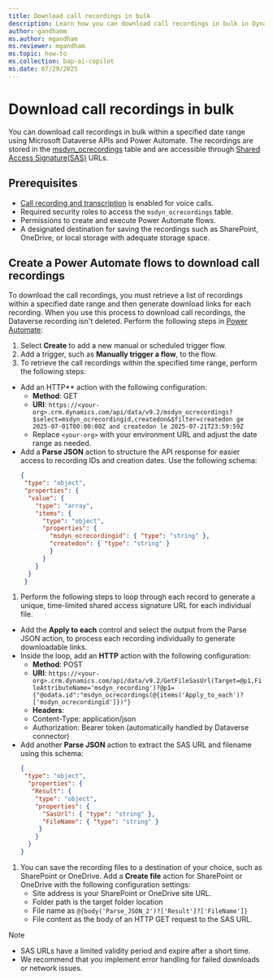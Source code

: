 ```yaml
---
title: Download call recordings in bulk
description: Learn how you can download call recordings in bulk in Dynamics 365 Contact Center by using Power Automate. 
author: gandhamm
ms.author: mgandham
ms.reviewer: mgandham
ms.topic: how-to 
ms.collection: bap-ai-copilot
ms.date: 07/29/2025
---
```


# Download call recordings in bulk

You can download call recordings in bulk within a specified date range using Microsoft Dataverse APIs and Power Automate. The recordings are stored in the [msdyn_ocrecordings](/dynamics365/developer/reference/entities/msdyn_ocrecording) table and are accessible through [Shared Access Signature(SAS)](/power-apps/developer/data-platform/webapi/reference/getfilesasurl) URLs.

## Prerequisites

-  [Call recording and transcription](/dynamics365/customer-service/administer/voice-channel-configure-transcripts#enable-call-recording-and-transcription-for-voice) is enabled for voice calls.
- Required security roles to access the `msdyn_ocrecordings` table.
- Permissions to create and execute Power Automate flows.
- A designated destination for saving the recordings such as SharePoint, OneDrive, or local storage with adequate storage space.

## Create a Power Automate flows to download call recordings

To download the call recordings, you must retrieve a list of recordings within a specified date range and then generate download links for each recording. When you use this process to download call recordings, the Dataverse recording isn't deleted. Perform the following steps in [Power Automate](https://make.powerautomate.com):

1. Select **Create** to add a new manual or scheduled trigger flow.
1. Add a trigger, such as **Manually trigger a flow**, to the flow.
1. To retrieve the call recordings within the specified time range, perform the following steps:
  - Add an HTTP** action with the following configuration:
      - **Method**: GET
      - **URI**: `https://<your-org>.crm.dynamics.com/api/data/v9.2/msdyn_ocrecordings?$select=msdyn_ocrecordingid,createdon&$filter=createdon ge 2025-07-01T00:00:00Z and createdon le 2025-07-21T23:59:59Z`
      - Replace `<your-org>` with your environment URL and adjust the date range as needed.
  - Add a **Parse JSON** action to structure the API response for easier access to recording IDs and creation dates. Use the following schema:
     ```json
     {
      "type": "object",
      "properties": {
       "value": {
         "type": "array",
         "items": {
           "type": "object",
           "properties": {
             "msdyn_ocrecordingid": { "type": "string" },
             "createdon": { "type": "string" }
             }
           }
         }
       }
      }
     ```
1. Perform the following steps to loop through each record to generate a unique, time-limited shared access signature URL for each individual file.
  - Add the **Apply to each** control and select the output from the Parse JSON action, to process each recording individually to generate downloadable links.
  - Inside the loop, add an **HTTP** action with the following configuration:
     - **Method**: POST
     - **URI**: `https://<your-org>.crm.dynamics.com/api/data/v9.2/GetFileSasUrl(Target=@p1,FileAttributeName='msdyn_recording')?@p1={"@odata.id":"msdyn_ocrecordings(@{items('Apply_to_each')?['msdyn_ocrecordingid']})"}`
     - **Headers**:
      - Content-Type: application/json
      - Authorization: Bearer token (automatically handled by Dataverse connector)
  - Add another **Parse JSON** action to extract the SAS URL and filename using this schema:
     ```json
     {
      "type": "object",
       "properties": {
        "Result": {
         "type": "object",
         "properties": {
           "SasUrl": { "type": "string" },
           "FileName": { "type": "string" }
          }
         }
       }
     }
    ```
1. You can save the recording files to a destination of your choice, such as SharePoint or OneDrive. Add a **Create file** action for SharePoint or OneDrive with the following configuration settings:
    - Site address is your SharePoint or OneDrive site URL.
    -  Folder path is the target folder location
    -  File name as `@{body('Parse_JSON_2')?['Result']?['FileName']}`
    - File content as the body of an HTTP GET request to the SAS URL.

> [!NOTE]
> - SAS URLs have a limited validity period and expire after a short time.
> - We recommend that you implement error handling for failed downloads or network issues.

